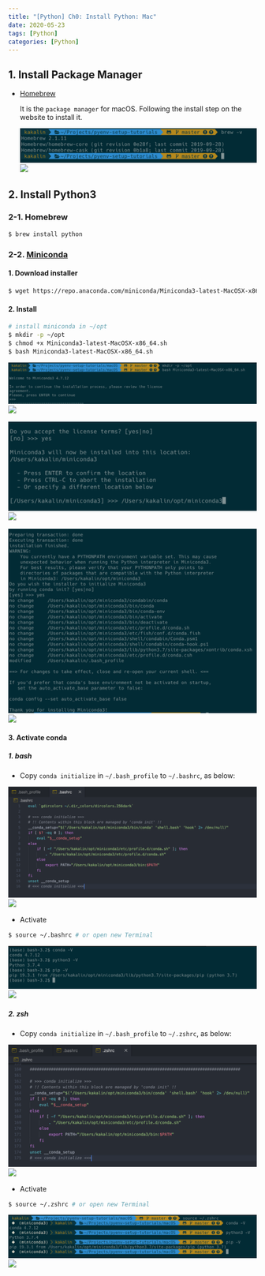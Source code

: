 ```yaml
---
title: "[Python] Ch0: Install Python: Mac"
date: 2020-05-23
tags: [Python]
categories: [Python]
---
```


## 1. Install Package Manager

- [Homebrew](https://brew.sh/)
    
    It is the ```package manager``` for macOS. Following the install step on the website to install it. 

    ![](img/brew.png)
    ![](/images/python/00_install_python/mac/brew.png)

## 2. Install Python3 

### 2-1. Homebrew
   
```bash
$ brew install python
```

### 2-2. [Miniconda](https://conda.io/projects/conda/en/latest/user-guide/install/macos.html)

#### 1. Download installer

```bash 
$ wget https://repo.anaconda.com/miniconda/Miniconda3-latest-MacOSX-x86_64.sh
```

#### 2. Install
   
```bash
# install miniconda in ~/opt
$ mkdir -p ~/opt
$ chmod +x Miniconda3-latest-MacOSX-x86_64.sh
$ bash Miniconda3-latest-MacOSX-x86_64.sh
```
    
![](img/conda-install-1.png)
![](/images/python/00_install_python/mac/conda-install-1.png)

![](img/conda-install-2.png)
![](/images/python/00_install_python/mac/conda-install-2.png)

![](img/conda-install-3.png)
![](/images/python/00_install_python/mac/conda-install-3.png)  

#### 3. Activate conda

##### 1. bash

* Copy `conda initialize` in `~/.bash_profile` to `~/.bashrc`, as below:

![](img/conda-initialize-bash.png)
![](/images/python/00_install_python/mac/conda-initialize-bash.png)  

*  Activate

```bash
$ source ~/.bashrc # or open new Terminal
```

![](img/conda-init-bash.png)
![](/images/python/00_install_python/mac/bash.png)

##### 2. zsh
    
* Copy `conda initialize` in `~/.bash_profile` to `~/.zshrc`, as below:

![](img/conda-initialize-zsh.png)
![](/images/python/00_install_python/mac/conda-initialize-zsh.png)  

* Activate

```bash
$ source ~/.zshrc # or open new Terminal
```

![](img/conda-init-zsh.png)
![](/images/python/00_install_python/mac/conda-init-zsh.png)

